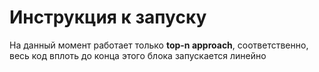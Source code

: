 # Инструкция к запуску
На данный момент работает только **top-n approach**, соответственно, весь код вплоть до конца этого блока запускается линейно
